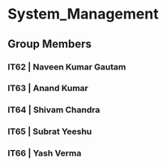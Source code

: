 # System_Management
## Group Members
  ### IT62 | Naveen Kumar Gautam
  ### IT63 | Anand Kumar
  ### IT64 | Shivam Chandra
  ### IT65 | Subrat Yeeshu
  ### IT66 | Yash Verma
